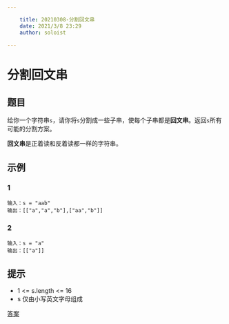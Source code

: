 ```yaml
---

    title: 20210308-分割回文串
    date: 2021/3/8 23:29
    author: soloist

---
```


# 分割回文串

## 题目

给你一个字符串`s`，请你将`s`分割成一些子串，使每个子串都是**回文串**。返回`s`所有可能的分割方案。

**回文串**是正着读和反着读都一样的字符串。

## 示例

### 1

```
输入：s = "aab"
输出：[["a","a","b"],["aa","b"]]
```

### 2

```
输入：s = "a"
输出：[["a"]]
```

## 提示

* 1 <= s.length <= 16
* s 仅由小写英文字母组成

[答案](https://github.com/aSoloist/java-algorithm/blob/master/code/2021/3/8/Main.java)
